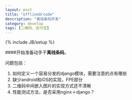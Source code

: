 ```yaml
---
layout: post
title: "offlineQrcode"
description: "离线条码开发"
category: develop
tags: [二维码、支付宝]
---
```

{% include JB/setup %}


####开始准备动手干**离线条码**。

问题包括：

1. 如何定义一个容易分发的django模块，需要注意的点有哪些
2. 缺少android和iOS的实现，FPE部分
3. 二维码中间嵌入图片的实现方式还不清晰
4. 性能测试方法，是否采用nginx＋django？


